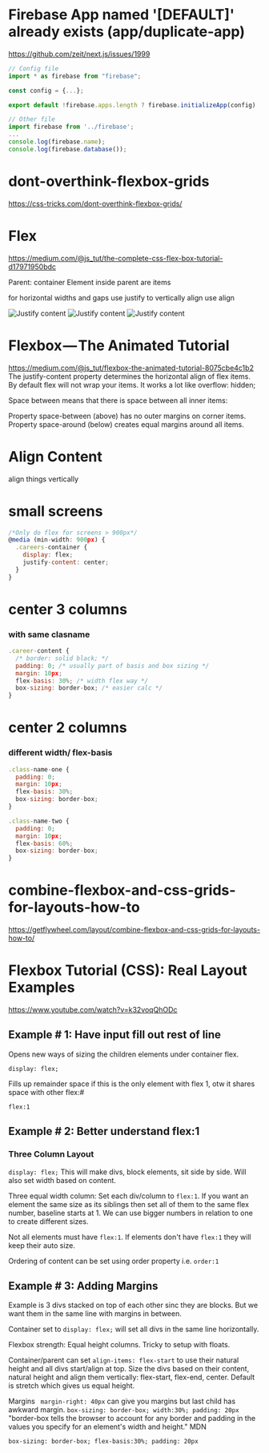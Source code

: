 # Firebase App named '[DEFAULT]' already exists (app/duplicate-app)
https://github.com/zeit/next.js/issues/1999
```js
// Config file
import * as firebase from "firebase";

const config = {...};

export default !firebase.apps.length ? firebase.initializeApp(config) : firebase.app();

// Other file
import firebase from '../firebase';
...
console.log(firebase.name);
console.log(firebase.database());

```
# dont-overthink-flexbox-grids
https://css-tricks.com/dont-overthink-flexbox-grids/

# Flex
https://medium.com/@js_tut/the-complete-css-flex-box-tutorial-d17971950bdc

Parent: container
Element inside parent are items

for horizontal widths and gaps use justify
to vertically align use align

![Justify content](https://cdn-images-1.medium.com/max/800/1*V1bfijm-RCdlxcZhP7tYwA.png)
![Justify content](https://cdn-images-1.medium.com/max/800/1*XGm7JEbXLe3e9_XAdgZDYw.png)
![Justify content](https://cdn-images-1.medium.com/max/800/1*V1bfijm-RCdlxcZhP7tYwA.png)


# Flexbox — The Animated Tutorial

https://medium.com/@js_tut/flexbox-the-animated-tutorial-8075cbe4c1b2
The justify-content property determines the horizontal align of flex items. 
By default flex will not wrap your items. It works a lot like overflow: hidden;

Space between means that there is space between all inner items:

Property space-between (above) has no outer margins on corner items.
Property space-around (below) creates equal margins around all items.


# Align Content
align things vertically


# small screens
```js
/*Only do flex for screens > 900px*/
@media (min-width: 900px) {
  .careers-container {
    display: flex;
    justify-content: center;
  }
}

```
# center 3 columns 
### with same clasname
```js
.career-content {
  /* border: solid black; */
  padding: 0; /* usually part of basis and box sizing */
  margin: 10px;
  flex-basis: 30%; /* width flex way */
  box-sizing: border-box; /* easier calc */
}
```

# center 2 columns
### different width/ flex-basis

```js
.class-name-one {
  padding: 0; 
  margin: 10px;
  flex-basis: 30%; 
  box-sizing: border-box;
}

.class-name-two {
  padding: 0; 
  margin: 10px;
  flex-basis: 60%; 
  box-sizing: border-box;
}
```


# combine-flexbox-and-css-grids-for-layouts-how-to
https://getflywheel.com/layout/combine-flexbox-and-css-grids-for-layouts-how-to/

# Flexbox Tutorial (CSS): Real Layout Examples
https://www.youtube.com/watch?v=k32voqQhODc

##  Example # 1: Have input fill out rest of line

Opens new ways of sizing the children elements under container flex.

```display: flex;```

Fills up remainder space if this is the only element with flex 1, otw it shares space with other flex:#

```flex:1```

##  Example # 2: Better understand flex:1
### Three Column Layout

```display: flex;``` This will make divs, block elements, sit side by side. Will also set width based on content.
 
 Three equal width column: Set each div/column to ```flex:1```. If you want an element the same size as its siblings then set all of them to the same flex number, baseline starts at 1. We can use bigger numbers in relation to one to create different sizes.
 
 Not all elements must have ```flex:1```. If elements don't have ```flex:1``` they will keep their auto size.

Ordering of content can be set using order property i.e. ```order:1```

##  Example # 3: Adding Margins
Example is 3 divs stacked on top of each other sinc they are blocks. But we want them in the same line with margins in between.

Container set to ```display: flex;``` will set all divs in the same line horizontally.

Flexbox strength: Equal height columns. Tricky to setup with floats.

Container/parent can set ``` align-items: flex-start ``` to use their natural height and all divs start/align at top. Size the divs based on their content, natural height and align them vertically: flex-start, flex-end, center. Default is stretch which gives us equal height.

Margins
``` margin-right: 40px``` can give you margins but last child has awkward margin.
```box-sizing: border-box; width:30%; padding: 20px``` "border-box tells the browser to account for any border and padding in the values you specify for an element's width and height." MDN

```box-sizing: border-box; flex-basis:30%; padding: 20px```
